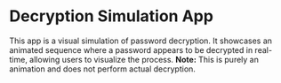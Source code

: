 # Decryption Simulation App

This app is a visual simulation of password decryption. It showcases an animated sequence where a password appears to be decrypted in real-time, allowing users to visualize the process. 
**Note:** This is purely an animation and does not perform actual decryption.